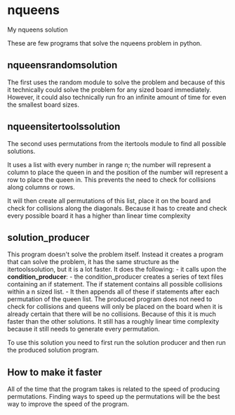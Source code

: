 # nqueens
My nqueens solution

These are few programs that solve the nqueens problem in python. 

<h2> nqueensrandomsolution </h2>
The first uses the random module to solve the problem and because of this it technically could solve the problem for any sized board immediately. However, it could also technically run fro an infinite amount of time for even the smallest board sizes.

<h2> nqueensitertoolssolution </h2>
The second uses permutations from the itertools module to find all possible solutions.

It uses a list with every number in range n; the number will represent a column to place the queen in and the position of the number will represent a row to place the queen in. This prevents the need to check for collisions along columns or rows. 

It will then create all permutations of this list, place it on the board and check for collisions along the diagonals. Because it has to create and check every possible board it has a higher than linear time complexity

<h2> solution_producer </h2>
This program doesn't solve the problem itself. Instead it creates a program that can solve the problem, it has the same structure as the itertoolssolution, but it is a lot faster. It does the following: 
  - it calls upon the <b>condition_producer</b>:
    - the condition_producer creates a series of text files containing an if      statement. The if statement contains all possible collisions within a n sized list.
  -  It then appends all of these if statements after each permutation of the queen list. 
The produced program does not need to check for collisions and queens will only be placed on the board when it is already certain that there will be no collisions. Because of this it is much faster than the other solutions. It still has a roughly linear time complexity because it still needs to generate every permutation. 

To use this solution you need to first run the solution producer and then run the produced solution program. 

<h2> How to make it faster </h2> 
All of the time that the program takes is related to the speed of producing permutations. Finding ways to speed up the permutations will be the best way to improve the speed of the program. 
